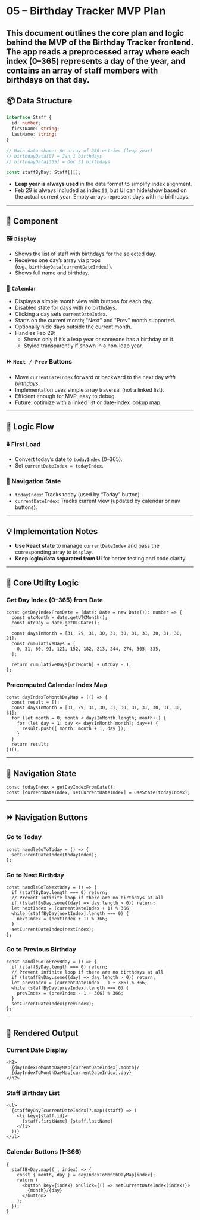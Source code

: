 # 05 – Birthday Tracker MVP Plan

## This document outlines the core plan and logic behind the MVP of the Birthday Tracker frontend. The app reads a preprocessed array where each index (0–365) represents a day of the year, and contains an array of staff members with birthdays on that day.

## 📦 Data Structure

```ts
interface Staff {
  id: number;
  firstName: string;
  lastName: string;
}

// Main data shape: An array of 366 entries (leap year)
// birthdayData[0] = Jan 1 birthdays
// birthdayData[365] = Dec 31 birthdays

const staffByDay: Staff[][];
```

- **Leap year is always used** in the data format to simplify index alignment.
- Feb 29 is always included as index `59`, but UI can hide/show based on the actual current year.
  Empty arrays represent days with no birthdays.

---

## 🧠 Component

### 🖼️ `Display`

- Shows the list of staff with birthdays for the selected day.
- Receives one day’s array via props (e.g., `birthdayData[currentDateIndex]`).
- Shows full name and birthday.

### 📅 `Calendar`

- Displays a simple month view with buttons for each day.
- Disabled state for days with no birthdays.
- Clicking a day sets `currentDateIndex`.
- Starts on the current month; "Next" and "Prev" month supported.
- Optionally hide days outside the current month.
- Handles Feb 29:
  - Shown only if it’s a leap year or someone has a birthday on it.
  - Styled transparently if shown in a non-leap year.

### ⏩ `Next / Prev` Buttons

- Move `currentDateIndex` forward or backward to the next day *with birthdays*.
- Implementation uses simple array traversal (not a linked list).
- Efficient enough for MVP, easy to debug.
- Future: optimize with a linked list or date-index lookup map.

---

## 🧭 Logic Flow

### ⬇️ First Load

- Convert today’s date to `todayIndex` (0–365).
- Set `currentDateIndex = todayIndex`.

### 📌 Navigation State

- `todayIndex`: Tracks today (used by “Today” button).
- `currentDateIndex`: Tracks current view (updated by calendar or nav buttons).

---

## 💡 Implementation Notes

- **Use React state** to manage `currentDateIndex` and pass the corresponding array to `Display`.
- **Keep logic/data separated from UI** for better testing and code clarity.

---

## 🧠 Core Utility Logic

### Get Day Index (0–365) from Date

```tsx
const getDayIndexFromDate = (date: Date = new Date()): number => {
  const utcMonth = date.getUTCMonth();
  const utcDay = date.getUTCDate();

  const daysInMonth = [31, 29, 31, 30, 31, 30, 31, 31, 30, 31, 30, 31];
  const cumulativeDays = [
    0, 31, 60, 91, 121, 152, 182, 213, 244, 274, 305, 335,
  ];

  return cumulativeDays[utcMonth] + utcDay - 1;
};
```

### Precomputed Calendar Index Map

```tsx
const dayIndexToMonthDayMap = (() => {
  const result = [];
  const daysInMonth = [31, 29, 31, 30, 31, 30, 31, 31, 30, 31, 30, 31];
  for (let month = 0; month < daysInMonth.length; month++) {
    for (let day = 1; day <= daysInMonth[month]; day++) {
      result.push({ month: month + 1, day });
    }
  }
  return result;
})();
```

---

## 📍 Navigation State

```tsx
const todayIndex = getDayIndexFromDate();
const [currentDateIndex, setCurrentDateIndex] = useState(todayIndex);
```

---

## ⏩ Navigation Buttons

### Go to Today

```tsx
const handleGoToToday = () => {
  setCurrentDateIndex(todayIndex);
};
```

### Go to Next Birthday

```tsx
const handleGoToNextBday = () => {
  if (staffByDay.length === 0) return;
  // Prevent infinite loop if there are no birthdays at all
  if (!staffByDay.some((day) => day.length > 0)) return;
  let nextIndex = (currentDateIndex + 1) % 366;
  while (staffByDay[nextIndex].length === 0) {
    nextIndex = (nextIndex + 1) % 366;
  }
  setCurrentDateIndex(nextIndex);
};
```

### Go to Previous Birthday

```tsx
const handleGoToPrevBday = () => {
  if (staffByDay.length === 0) return;
  // Prevent infinite loop if there are no birthdays at all
  if (!staffByDay.some((day) => day.length > 0)) return;
  let prevIndex = (currentDateIndex - 1 + 366) % 366;
  while (staffByDay[prevIndex].length === 0) {
    prevIndex = (prevIndex - 1 + 366) % 366;
  }
  setCurrentDateIndex(prevIndex);
};
```

---

## 🔹 Rendered Output

### Current Date Display

```tsx
<h2>
  {dayIndexToMonthDayMap[currentDateIndex].month}/
  {dayIndexToMonthDayMap[currentDateIndex].day}
</h2>
```

### Staff Birthday List

```tsx
<ul>
  {staffByDay[currentDateIndex]?.map((staff) => (
    <li key={staff.id}>
      {staff.firstName} {staff.lastName}
    </li>
  ))}
</ul>
```

### Calendar Buttons (1–366)

```tsx
{
  staffByDay.map((_, index) => {
    const { month, day } = dayIndexToMonthDayMap[index];
    return (
      <button key={index} onClick={() => setCurrentDateIndex(index)}>
        {month}/{day}
      </button>
    );
  });
}
```
